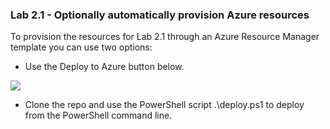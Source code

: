 ### Lab 2.1 - Optionally automatically provision Azure resources

To provision the resources for Lab 2.1 through an Azure Resource Manager template you can use two options:

- Use the Deploy to Azure button below.
<a href="https://portal.azure.com/#create/Microsoft.Template/uri/https%3A%2F%2Fgithub.com%2Fmikelindberg%2FCloud-workshops%2Fblob%2Fmaster%2FLab2.1%2Fprovision%2Ftemplates%2Fiot.json" target="_blank">
    <img src="http://azuredeploy.net/deploybutton.png"/>
</a>

- Clone the repo and use the PowerShell script .\deploy.ps1 to deploy from the PowerShell command line.

